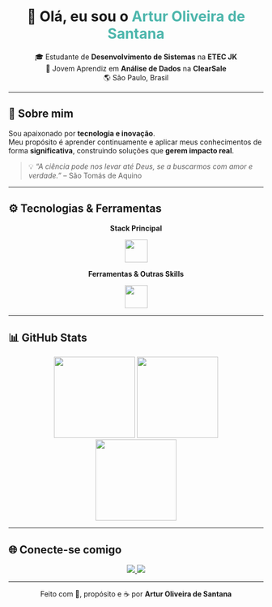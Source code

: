 <h1 align="center">👋 Olá, eu sou o <span style="color:#4DB6AC;">Artur Oliveira de Santana</span></h1>

<div align="center">
  
🎓 Estudante de **Desenvolvimento de Sistemas** na <strong>ETEC JK</strong>  
💼 Jovem Aprendiz em **Análise de Dados** na <strong>ClearSale</strong>  
🌎 São Paulo, Brasil  

</div>

---

## 🚀 Sobre mim
Sou apaixonado por **tecnologia e inovação**.  
Meu propósito é aprender continuamente e aplicar meus conhecimentos de forma **significativa**, construindo soluções que **gerem impacto real**.  

> 💡 *“A ciência pode nos levar até Deus, se a buscarmos com amor e verdade.”* – São Tomás de Aquino

---

## ⚙️ Tecnologias & Ferramentas

<div align="center">

**Stack Principal**  
<p>
  <img src="https://skillicons.dev/icons?i=html,css,js,cs,mysql,php" height="45" />
</p>

**Ferramentas & Outras Skills**  
<p>
  <img src="https://skillicons.dev/icons?i=linux,git,vscode,github,figma" height="45" />
</p>

</div>

---

## 📊 GitHub Stats

<div align="center">
  <img height="160em" src="https://github-readme-stats.vercel.app/api?username=ArturOSantana&show_icons=true&theme=tokyonight&hide_border=true&count_private=true"/>
  <img height="160em" src="https://github-readme-stats.vercel.app/api/top-langs/?username=ArturOSantana&layout=compact&theme=tokyonight&hide_border=true"/>
</div>

<div align="center">
  <img height="160em" src="https://streak-stats.demolab.com?user=ArturOSantana&theme=tokyonight&hide_border=true"/>
</div>

---


## 🌐 Conecte-se comigo

<p align="center">
  <a href="https://www.linkedin.com/in/artur-oliveira-de-santana/" target="_blank">
    <img src="https://img.shields.io/badge/LinkedIn-Artur%20Santana-blue?style=for-the-badge&logo=linkedin" />
  </a>
  <a href="https://github.com/ArturOSantana" target="_blank">
    <img src="https://img.shields.io/badge/GitHub-ArturOSantana-181717?style=for-the-badge&logo=github" />
  </a>
</p>

---

<p align="center">
  Feito com 💙, propósito e ☕ por <strong>Artur Oliveira de Santana</strong>  
</p>
